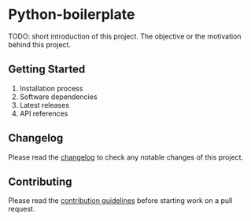 # Python-boilerplate

TODO: short introduction of this project. The objective or the motivation
behind this project.

## Getting Started

1. Installation process
1. Software dependencies
1. Latest releases
1. API references

## Changelog

Please read the [changelog](CHANGELOG.md) to check any notable changes of this project.

## Contributing

Please read the [contribution guidelines](CONTRIBUTING.md) before starting work on a pull request.
